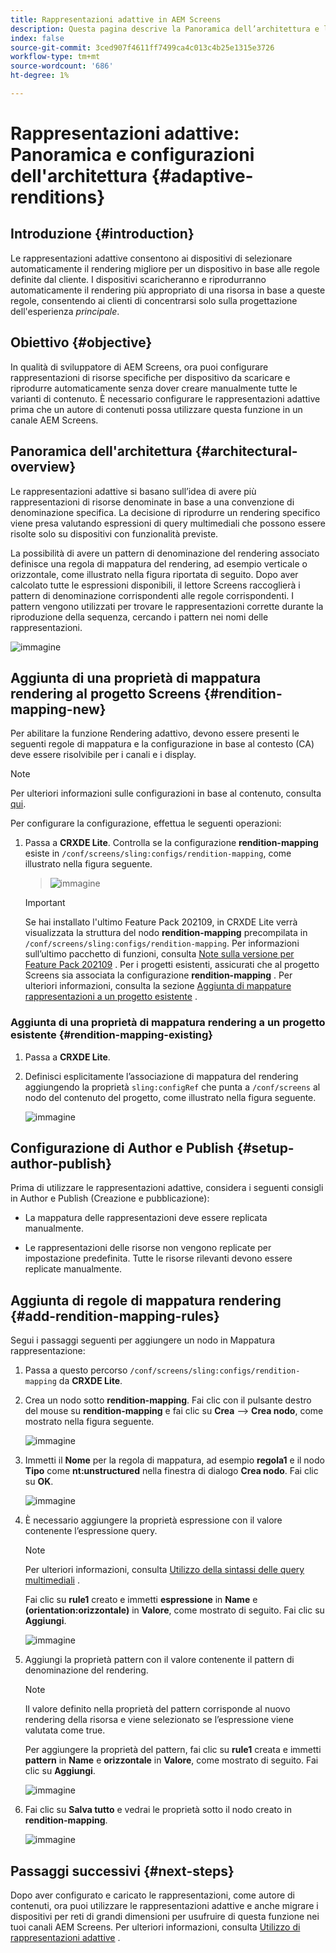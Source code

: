 ```yaml
---
title: Rappresentazioni adattive in AEM Screens
description: Questa pagina descrive la Panoramica dell’architettura e le configurazioni per le rappresentazioni adattive in AEM Screens.
index: false
source-git-commit: 3ced907f4611ff7499ca4c013c4b25e1315e3726
workflow-type: tm+mt
source-wordcount: '686'
ht-degree: 1%

---
```



# Rappresentazioni adattive: Panoramica e configurazioni dell&#39;architettura {#adaptive-renditions}

## Introduzione {#introduction}

Le rappresentazioni adattive consentono ai dispositivi di selezionare automaticamente il rendering migliore per un dispositivo in base alle regole definite dal cliente. I dispositivi scaricheranno e riprodurranno automaticamente il rendering più appropriato di una risorsa in base a queste regole, consentendo ai clienti di concentrarsi solo sulla progettazione dell&#39;esperienza *principale*.

## Obiettivo {#objective}

In qualità di sviluppatore di AEM Screens, ora puoi configurare rappresentazioni di risorse specifiche per dispositivo da scaricare e riprodurre automaticamente senza dover creare manualmente tutte le varianti di contenuto. È necessario configurare le rappresentazioni adattive prima che un autore di contenuti possa utilizzare questa funzione in un canale AEM Screens.

## Panoramica dell&#39;architettura {#architectural-overview}

Le rappresentazioni adattive si basano sull’idea di avere più rappresentazioni di risorse denominate in base a una convenzione di denominazione specifica. La decisione di riprodurre un rendering specifico viene presa valutando espressioni di query multimediali che possono essere risolte solo su dispositivi con funzionalità previste.

La possibilità di avere un pattern di denominazione del rendering associato definisce una regola di mappatura del rendering, ad esempio verticale o orizzontale, come illustrato nella figura riportata di seguito. Dopo aver calcolato tutte le espressioni disponibili, il lettore Screens raccoglierà i pattern di denominazione corrispondenti alle regole corrispondenti. I pattern vengono utilizzati per trovare le rappresentazioni corrette durante la riproduzione della sequenza, cercando i pattern nei nomi delle rappresentazioni.

![immagine](/help/user-guide/assets/adaptive-renditions/adaptive-renditions.png)

## Aggiunta di una proprietà di mappatura rendering al progetto Screens {#rendition-mapping-new}

Per abilitare la funzione Rendering adattivo, devono essere presenti le seguenti regole di mappatura e la configurazione in base al contesto (CA) deve essere risolvibile per i canali e i display.

>[!NOTE]
>Per ulteriori informazioni sulle configurazioni in base al contenuto, consulta [qui](https://sling.apache.org/documentation/bundles/context-aware-configuration/context-aware-configuration.html).

Per configurare la configurazione, effettua le seguenti operazioni:

1. Passa a **CRXDE Lite**. Controlla se la configurazione **rendition-mapping** esiste in `/conf/screens/sling:configs/rendition-mapping`, come illustrato nella figura seguente.

   >![immagine](/help/user-guide/assets/adaptive-renditions/mapping-rules1.png)

   >[!IMPORTANT]
   >Se hai installato l&#39;ultimo Feature Pack 202109, in CRXDE Lite verrà visualizzata la struttura del nodo **rendition-mapping** precompilata in `/conf/screens/sling:configs/rendition-mapping`. Per informazioni sull’ultimo pacchetto di funzioni, consulta [Note sulla versione per Feature Pack 202109](/help/user-guide/release-notes-fp-202109.md) .
   >Per i progetti esistenti, assicurati che al progetto Screens sia associata la configurazione **rendition-mapping** . Per ulteriori informazioni, consulta la sezione [Aggiunta di mappature rappresentazioni a un progetto esistente](#rendition-mapping-existing) .

### Aggiunta di una proprietà di mappatura rendering a un progetto esistente {#rendition-mapping-existing}

1. Passa a **CRXDE Lite**.

1. Definisci esplicitamente l’associazione di mappatura del rendering aggiungendo la proprietà `sling:configRef` che punta a `/conf/screens` al nodo del contenuto del progetto, come illustrato nella figura seguente.

   ![immagine](/help/user-guide/assets/adaptive-renditions/renditon-mapping2.png)


## Configurazione di Author e Publish {#setup-author-publish}

Prima di utilizzare le rappresentazioni adattive, considera i seguenti consigli in Author e Publish (Creazione e pubblicazione):

* La mappatura delle rappresentazioni deve essere replicata manualmente.

* Le rappresentazioni delle risorse non vengono replicate per impostazione predefinita. Tutte le risorse rilevanti devono essere replicate manualmente.

## Aggiunta di regole di mappatura rendering {#add-rendition-mapping-rules}

Segui i passaggi seguenti per aggiungere un nodo in Mappatura rappresentazione:

1. Passa a questo percorso `/conf/screens/sling:configs/rendition-mapping` da **CRXDE Lite**.

1. Crea un nodo sotto **rendition-mapping**. Fai clic con il pulsante destro del mouse su **rendition-mapping** e fai clic su **Crea** —> **Crea nodo**, come mostrato nella figura seguente.

   ![immagine](/help/user-guide/assets/adaptive-renditions/add-node1.png)

1. Immetti il **Nome** per la regola di mappatura, ad esempio **regola1** e il nodo **Tipo** come **nt:unstructured** nella finestra di dialogo **Crea nodo**. Fai clic su **OK**.

   ![immagine](/help/user-guide/assets/adaptive-renditions/add-node2.png)


1. È necessario aggiungere la proprietà espressione con il valore contenente l’espressione query.

   >[!NOTE]
   >Per ulteriori informazioni, consulta [Utilizzo della sintassi delle query multimediali](https://developer.mozilla.org/en-US/docs/Web/CSS/Media_Queries/Using_media_queries) .

   Fai clic su **rule1** creato e immetti **espressione** in **Name** e **(orientation:orizzontale)** in **Valore**, come mostrato di seguito. Fai clic su **Aggiungi**.

   ![immagine](/help/user-guide/assets/adaptive-renditions/add-node3.png)

1. Aggiungi la proprietà pattern con il valore contenente il pattern di denominazione del rendering.

   >[!NOTE]
   >Il valore definito nella proprietà del pattern corrisponde al nuovo rendering della risorsa e viene selezionato se l’espressione viene valutata come true.

   Per aggiungere la proprietà del pattern, fai clic su **rule1** creata e immetti **pattern** in **Name** e **orizzontale** in **Valore**, come mostrato di seguito. Fai clic su **Aggiungi**.

   ![immagine](/help/user-guide/assets/adaptive-renditions/add-node4.png)

1. Fai clic su **Salva tutto** e vedrai le proprietà sotto il nodo creato in **rendition-mapping**.

   ![immagine](/help/user-guide/assets/adaptive-renditions/add-node5.png)


## Passaggi successivi {#next-steps}

Dopo aver configurato e caricato le rappresentazioni, come autore di contenuti, ora puoi utilizzare le rappresentazioni adattive e anche migrare i dispositivi per reti di grandi dimensioni per usufruire di questa funzione nei tuoi canali AEM Screens. Per ulteriori informazioni, consulta [Utilizzo di rappresentazioni adattive](/help/user-guide/using-adaptive-renditions.md) .
